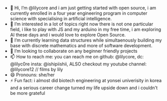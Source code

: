 - 👋 Hi, I’m @lilycore and i am just getting started with open source, i am currently enrolled in a four year engineering program in computer science with specialising in artificial intelligence.
- 👀 I’m interested in a lot of topics right now there is not one particular field, i like to play with JS and my arduino in my free time, i am exploring AI these days and i would love to explore Open Source. 
- 🌱 I’m currently learning data structures while simultaenously building my base with discrete mathematics and more of software development.
- 💞️ I’m looking to collaborate on any beginner friendly projects
- 📫 How to reach me: you can reach me on github: @lilycore, dc: @lilyc0re insta: @ishipiishii, ALSO checkout my youtube channel: @lilycore12 // films by lily
- 😄 Pronouns: she/her
- ⚡ Fun fact: i almost did biotech engineering at yonsei univerisity in korea and a serious career change turned my life upside down and i couldn't be more grateful

<!---
lilycore/lilycore is a ✨ special ✨ repository because its `README.md` (this file) appears on your GitHub profile.
You can click the Preview link to take a look at your changes.
--->
